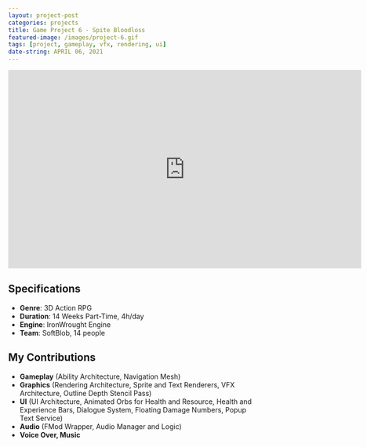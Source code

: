 ```yaml
---
layout: project-post
categories: projects
title: Game Project 6 - Spite Bloodloss
featured-image: /images/project-6.gif
tags: [project, gameplay, vfx, rendering, ui]
date-string: APRIL 06, 2021
---
```


<center>
	<iframe width="720" height="405" src="https://www.youtube.com/embed/5VBBRPEn-Tw" title="YouTube video player" frameborder="0" allow="accelerometer; autoplay; clipboard-write; encrypted-media; gyroscope; picture-in-picture" allowfullscreen></iframe>
</center>

## Specifications

* **Genre**:    3D Action RPG
* **Duration**: 14 Weeks Part-Time, 4h/day
* **Engine**:   IronWrought Engine
* **Team**:     SoftBlob, 14 people

## My Contributions

* **Gameplay** (Ability Architecture, Navigation Mesh)
* **Graphics** (Rendering Architecture, Sprite and Text Renderers, VFX Architecture, Outline Depth Stencil Pass)
* **UI**	   (UI Architecture, Animated Orbs for Health and Resource, Health and Experience Bars, Dialogue System, Floating Damage Numbers, Popup Text Service)
* **Audio**    (FMod Wrapper, Audio Manager and Logic)
* **Voice Over, Music**